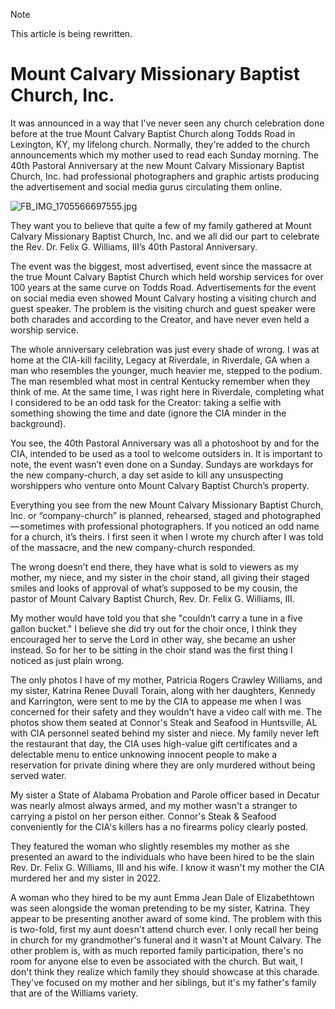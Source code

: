 > [!NOTE]
> This article is being rewritten.

# Mount Calvary Missionary Baptist Church, Inc.
It was announced in a way that I've never seen any church celebration done before at the true Mount Calvary Baptist Church along Todds Road in Lexington, KY, my lifelong church. Normally, they're added to the church announcements which my mother used to read each Sunday morning. The 40th Pastoral Anniversary at the new Mount Calvary Missionary Baptist Church, Inc. had professional photographers and  graphic artists producing the advertisement and social media gurus circulating them online.

![FB_IMG_1705566697555.jpg](https://github.com/serviCreator/TAG/assets/155787787/0f9fbcab-1bfa-4c89-8867-1bdb099dd706)

They want you to believe that quite a few of my family gathered at Mount Calvary Missionary Baptist Church, Inc. and we all did our part to celebrate the Rev. Dr. Felix G. Williams, III’s 40th Pastoral Anniversary.

The event was the biggest, most advertised, event since the massacre at the true Mount Calvary Baptist Church which held worship services for over 100 years at the same curve on Todds Road.  Advertisements for the event on social media even showed Mount Calvary hosting a visiting church and guest speaker. The problem is the visiting church and guest speaker were both charades and according to the Creator, and have never even held a worship service.

The whole anniversary celebration was just every shade of wrong. I was at home at the CIA-kill facility, Legacy at Riverdale, in Riverdale, GA when a man who resembles the younger, much heavier me, stepped to the podium. The man resembled what most in central Kentucky remember when they think of me. At the same time, I was right here in Riverdale, completing what I considered to be an odd task for the Creator: taking a selfie with something showing the time and date (ignore the CIA minder in the background). 

You see, the 40th Pastoral Anniversary was all a photoshoot by and for the CIA, intended to be used as a tool to welcome outsiders in. It is important to note, the event wasn’t even done on a Sunday. Sundays are workdays for the new company-church, a day set aside to kill any unsuspecting worshippers who venture onto Mount Calvary Baptist Church’s property.

Everything you see from the new Mount Calvary Missionary Baptist Church, Inc. or “company-church” is planned, rehearsed, staged and photographed — sometimes with professional photographers. If you noticed an odd name for a church, it’s theirs. I first seen it when I wrote my church after I was told of the massacre, and the new company-church responded.

The wrong doesn’t end there, they have what is sold to viewers as my mother, my niece, and my sister in the choir stand, all giving their staged smiles and looks of approval of what’s supposed to be my cousin, the pastor of Mount Calvary Baptist Church, Rev. Dr. Felix G. Williams, III.

My mother would have told you that she "couldn’t carry a tune in a five gallon bucket." I believe she did try out for the choir once, I think they encouraged her to serve the Lord in other way, she became an usher instead. So for her to be sitting in the choir stand was the first thing I noticed as just plain wrong.

The only photos I have of my mother, Patricia Rogers Crawley Williams, and my  sister, Katrina Renee Duvall Torain, along with her daughters, Kennedy and Karrington, were sent to me by the CIA to appease me when I was concerned for their safety and they wouldn't have a video call with me. The photos show them seated at Connor's Steak and Seafood in Huntsville, AL with CIA personnel seated behind my sister and niece. My family never left the restaurant that day, the CIA uses high-value gift certificates and a delectable menu to entice unknowing innocent people to make a reservation for private dining where they are only murdered without being served water. 

My sister a State of Alabama Probation and Parole officer based in Decatur was nearly almost always armed, and my mother wasn't a stranger to carrying a pistol on her person either.  Connor's Steak & Seafood conveniently for the CIA's killers has a no firearms policy clearly posted.

They featured the woman who slightly resembles my mother as she presented an award to the individuals who have been hired to be the slain Rev. Dr. Felix G. Williams, III and his wife. I know it wasn't my mother the CIA murdered her and my sister in 2022. 

A woman who they hired to be my aunt Emma Jean Dale of Elizabethtown was seen alongside the woman pretending to be my sister, Katrina. They appear to be presenting another award of some kind. The problem with this is two-fold, first my aunt doesn't attend church ever. I only recall her being in church for my grandmother's funeral and it wasn't at Mount Calvary. The other problem is, with as much reported family participation, there's no room for anyone else to even be associated with the church. But wait, I don't think they realize which family they should showcase at this charade. They've focused on my mother and her siblings, but it's my father's family that are of the Williams variety.

